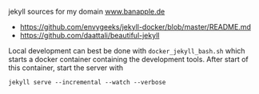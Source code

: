 jekyll sources for my domain www.banapple.de

* https://github.com/envygeeks/jekyll-docker/blob/master/README.md
* https://github.com/daattali/beautiful-jekyll

Local development can best be done with `docker_jekyll_bash.sh` which starts a docker container
containing the development tools. After start of this container, start the server with
```
jekyll serve --incremental --watch --verbose
```

